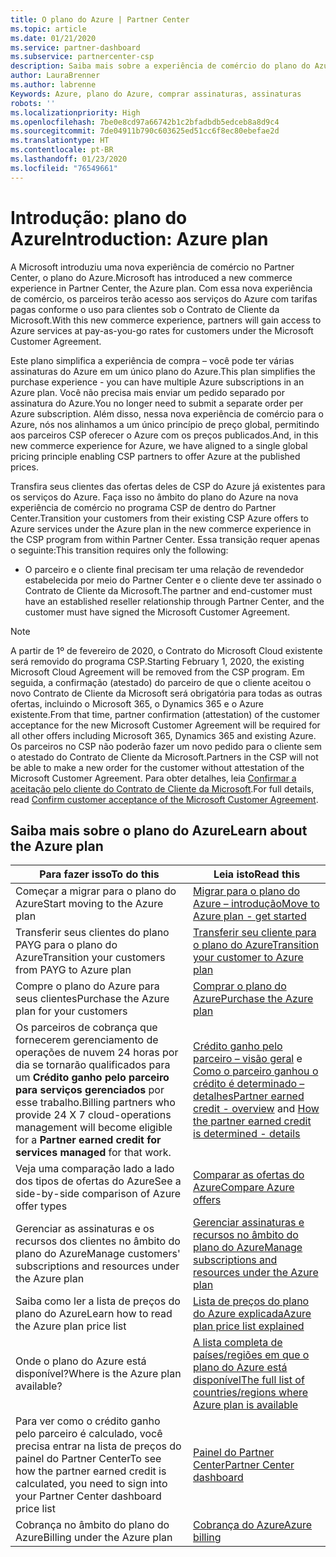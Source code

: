 ```yaml
---
title: O plano do Azure | Partner Center
ms.topic: article
ms.date: 01/21/2020
ms.service: partner-dashboard
ms.subservice: partnercenter-csp
description: Saiba mais sobre a experiência de comércio do plano do Azure para comprar serviços do Azure com tarifas pagas conforme o uso para os clientes. Conheça também os novos requisitos de segurança.
author: LauraBrenner
ms.author: labrenne
Keywords: Azure, plano do Azure, comprar assinaturas, assinaturas
robots: ''
ms.localizationpriority: High
ms.openlocfilehash: 7be0e8cd97a66742b1c2bfadbdb5edceb8a8d9c4
ms.sourcegitcommit: 7de04911b790c603625ed51cc6f8ec80ebefae2d
ms.translationtype: HT
ms.contentlocale: pt-BR
ms.lasthandoff: 01/23/2020
ms.locfileid: "76549661"
---
```

# <a name="introduction-azure-plan"></a><span data-ttu-id="07c3f-105">Introdução: plano do Azure</span><span class="sxs-lookup"><span data-stu-id="07c3f-105">Introduction: Azure plan</span></span>

<span data-ttu-id="07c3f-106">A Microsoft introduziu uma nova experiência de comércio no Partner Center, o plano do Azure.</span><span class="sxs-lookup"><span data-stu-id="07c3f-106">Microsoft has introduced a new commerce experience in Partner Center, the Azure plan.</span></span>  <span data-ttu-id="07c3f-107">Com essa nova experiência de comércio, os parceiros terão acesso aos serviços do Azure com tarifas pagas conforme o uso para clientes sob o Contrato de Cliente da Microsoft.</span><span class="sxs-lookup"><span data-stu-id="07c3f-107">With this new commerce experience, partners will gain access to Azure services at pay-as-you-go rates for customers under the Microsoft Customer Agreement.</span></span>

<span data-ttu-id="07c3f-108">Este plano simplifica a experiência de compra – você pode ter várias assinaturas do Azure em um único plano do Azure.</span><span class="sxs-lookup"><span data-stu-id="07c3f-108">This plan simplifies the purchase experience - you can have multiple Azure subscriptions in an Azure plan.</span></span> <span data-ttu-id="07c3f-109">Você não precisa mais enviar um pedido separado por assinatura do Azure.</span><span class="sxs-lookup"><span data-stu-id="07c3f-109">You no longer need to submit a separate order per Azure subscription.</span></span> <span data-ttu-id="07c3f-110">Além disso, nessa nova experiência de comércio para o Azure, nós nos alinhamos a um único princípio de preço global, permitindo aos parceiros CSP oferecer o Azure com os preços publicados.</span><span class="sxs-lookup"><span data-stu-id="07c3f-110">And, in this new commerce experience for Azure, we have aligned to a single global pricing principle enabling CSP partners to offer Azure at the published prices.</span></span>

<span data-ttu-id="07c3f-111">Transfira seus clientes das ofertas deles de CSP do Azure já existentes para os serviços do Azure. Faça isso no âmbito do plano do Azure na nova experiência de comércio no programa CSP de dentro do Partner Center.</span><span class="sxs-lookup"><span data-stu-id="07c3f-111">Transition your customers from their existing CSP Azure offers to Azure services under the Azure plan in the new commerce experience in the CSP program from within Partner Center.</span></span> <span data-ttu-id="07c3f-112">Essa transição requer apenas o seguinte:</span><span class="sxs-lookup"><span data-stu-id="07c3f-112">This transition requires only the following:</span></span>

- <span data-ttu-id="07c3f-113">O parceiro e o cliente final precisam ter uma relação de revendedor estabelecida por meio do Partner Center e o cliente deve ter assinado o Contrato de Cliente da Microsoft.</span><span class="sxs-lookup"><span data-stu-id="07c3f-113">The partner and end-customer must have an established reseller relationship through Partner Center, and the customer must have signed the Microsoft Customer Agreement.</span></span>

>[!Note]
><span data-ttu-id="07c3f-114">A partir de 1º de fevereiro de 2020, o Contrato do Microsoft Cloud existente será removido do programa CSP.</span><span class="sxs-lookup"><span data-stu-id="07c3f-114">Starting February 1, 2020, the existing Microsoft Cloud Agreement will be removed from the CSP program.</span></span> <span data-ttu-id="07c3f-115">Em seguida, a confirmação (atestado) do parceiro de que o cliente aceitou o novo Contrato de Cliente da Microsoft será obrigatória para todas as outras ofertas, incluindo o Microsoft 365, o Dynamics 365 e o Azure existente.</span><span class="sxs-lookup"><span data-stu-id="07c3f-115">From that time, partner confirmation (attestation) of the customer acceptance for the new Microsoft Customer Agreement will be required for all other offers including Microsoft 365, Dynamics 365 and existing Azure.</span></span> <span data-ttu-id="07c3f-116">Os parceiros no CSP não poderão fazer um novo pedido para o cliente sem o atestado do Contrato de Cliente da Microsoft.</span><span class="sxs-lookup"><span data-stu-id="07c3f-116">Partners in the CSP will not be able to make a new order for the customer without attestation of the Microsoft Customer Agreement.</span></span> <span data-ttu-id="07c3f-117">Para obter detalhes, leia [Confirmar a aceitação pelo cliente do Contrato de Cliente da Microsoft](confirm-customer-agreement.md).</span><span class="sxs-lookup"><span data-stu-id="07c3f-117">For full details, read [Confirm customer acceptance of the Microsoft Customer Agreement](confirm-customer-agreement.md).</span></span>


## <a name="learn-about-the-azure-plan"></a><span data-ttu-id="07c3f-118">Saiba mais sobre o plano do Azure</span><span class="sxs-lookup"><span data-stu-id="07c3f-118">Learn about the Azure plan</span></span>

|<span data-ttu-id="07c3f-119">**Para fazer isso**</span><span class="sxs-lookup"><span data-stu-id="07c3f-119">**To do this**</span></span>   |<span data-ttu-id="07c3f-120">**Leia isto**</span><span class="sxs-lookup"><span data-stu-id="07c3f-120">**Read this**</span></span>   |
|------------------|---------------------|
|<span data-ttu-id="07c3f-121">Começar a migrar para o plano do Azure</span><span class="sxs-lookup"><span data-stu-id="07c3f-121">Start moving to the Azure plan</span></span>|[<span data-ttu-id="07c3f-122">Migrar para o plano do Azure – introdução</span><span class="sxs-lookup"><span data-stu-id="07c3f-122">Move to Azure plan - get started</span></span>](azure-plan-get-started.md)
|<span data-ttu-id="07c3f-123">Transferir seus clientes do plano PAYG para o plano do Azure</span><span class="sxs-lookup"><span data-stu-id="07c3f-123">Transition your customers from PAYG to Azure plan</span></span>|[<span data-ttu-id="07c3f-124">Transferir seu cliente para o plano do Azure</span><span class="sxs-lookup"><span data-stu-id="07c3f-124">Transition your customer to Azure plan</span></span>](azure-plan-transition.md)|
|<span data-ttu-id="07c3f-125">Compre o plano do Azure para seus clientes</span><span class="sxs-lookup"><span data-stu-id="07c3f-125">Purchase the Azure plan for your customers</span></span>|[<span data-ttu-id="07c3f-126">Comprar o plano do Azure</span><span class="sxs-lookup"><span data-stu-id="07c3f-126">Purchase the Azure plan</span></span>](purchase-azure-plan.md)|
|<span data-ttu-id="07c3f-127">Os parceiros de cobrança que fornecerem gerenciamento de operações de nuvem 24 horas por dia se tornarão qualificados para um **Crédito ganho pelo parceiro para serviços gerenciados** por esse trabalho.</span><span class="sxs-lookup"><span data-stu-id="07c3f-127">Billing partners who provide 24 X 7 cloud-operations management will become eligible for a **Partner earned credit for services managed** for that work.</span></span>|<span data-ttu-id="07c3f-128">[Crédito ganho pelo parceiro – visão geral](partner-earned-credit.md) e [Como o parceiro ganhou o crédito é determinado – detalhes](partner-earned-credit-explanation.md)</span><span class="sxs-lookup"><span data-stu-id="07c3f-128">[Partner earned credit - overview](partner-earned-credit.md) and [How the partner earned credit is determined - details](partner-earned-credit-explanation.md)</span></span>|
|<span data-ttu-id="07c3f-129">Veja uma comparação lado a lado dos tipos de ofertas do Azure</span><span class="sxs-lookup"><span data-stu-id="07c3f-129">See a side-by-side comparison of Azure offer types</span></span>|[<span data-ttu-id="07c3f-130">Comparar as ofertas do Azure</span><span class="sxs-lookup"><span data-stu-id="07c3f-130">Compare Azure offers</span></span>](compare-azure-offers.md)|
|<span data-ttu-id="07c3f-131">Gerenciar as assinaturas e os recursos dos clientes no âmbito do plano do Azure</span><span class="sxs-lookup"><span data-stu-id="07c3f-131">Manage customers' subscriptions and resources under the Azure plan</span></span>|[<span data-ttu-id="07c3f-132">Gerenciar assinaturas e recursos no âmbito do plano do Azure</span><span class="sxs-lookup"><span data-stu-id="07c3f-132">Manage subscriptions and resources under the Azure plan</span></span>](azure-plan-manage.md)|
|<span data-ttu-id="07c3f-133">Saiba como ler a lista de preços do plano do Azure</span><span class="sxs-lookup"><span data-stu-id="07c3f-133">Learn how to read the Azure plan price list</span></span>   |[<span data-ttu-id="07c3f-134">Lista de preços do plano do Azure explicada</span><span class="sxs-lookup"><span data-stu-id="07c3f-134">Azure plan price list explained</span></span>](azure-plan-price-list.md)|
|<span data-ttu-id="07c3f-135">Onde o plano do Azure está disponível?</span><span class="sxs-lookup"><span data-stu-id="07c3f-135">Where is the Azure plan available?</span></span>|[<span data-ttu-id="07c3f-136">A lista completa de países/regiões em que o plano do Azure está disponível</span><span class="sxs-lookup"><span data-stu-id="07c3f-136">The full list of countries/regions where Azure plan is available</span></span>](https://query.prod.cms.rt.microsoft.com/cms/api/am/binary/RE3QN0x)
|<span data-ttu-id="07c3f-137">Para ver como o crédito ganho pelo parceiro é calculado, você precisa entrar na lista de preços do painel do Partner Center</span><span class="sxs-lookup"><span data-stu-id="07c3f-137">To see how the partner earned credit is calculated, you need to sign into your Partner Center dashboard price list</span></span>|[<span data-ttu-id="07c3f-138">Painel do Partner Center</span><span class="sxs-lookup"><span data-stu-id="07c3f-138">Partner Center dashboard</span></span>](https://partner.microsoft.com/en-us/dashboard/home)|
|<span data-ttu-id="07c3f-139">Cobrança no âmbito do plano do Azure</span><span class="sxs-lookup"><span data-stu-id="07c3f-139">Billing under the Azure plan</span></span>|[<span data-ttu-id="07c3f-140">Cobrança do Azure</span><span class="sxs-lookup"><span data-stu-id="07c3f-140">Azure billing</span></span>](azure-plan-billing.md)| 




